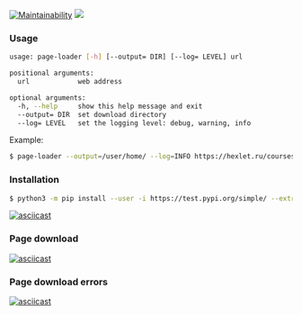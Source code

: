 [![Maintainability](https://api.codeclimate.com/v1/badges/c42c04985953eca93933/maintainability)](https://codeclimate.com/github/eg-b/python-project-lvl3/maintainability)
<a href="https://codeclimate.com/github/eg-b/python-project-lvl3/test_coverage"><img src="https://api.codeclimate.com/v1/badges/c42c04985953eca93933/test_coverage" /></a>


### Usage

```sh
usage: page-loader [-h] [--output= DIR] [--log= LEVEL] url

positional arguments:
  url            web address

optional arguments:
  -h, --help     show this help message and exit
  --output= DIR  set download directory
  --log= LEVEL   set the logging level: debug, warning, info
```
Example:
```sh
$ page-loader --output=/user/home/ --log=INFO https://hexlet.ru/courses
```

### Installation

```sh
$ python3 -m pip install --user -i https://test.pypi.org/simple/ --extra-index-url https://pypi.org/simple/ eg-b_page_loader
```

[![asciicast](https://asciinema.org/a/CNZN07MPVKyc1cBFCdnG8tr10.svg)](https://asciinema.org/a/CNZN07MPVKyc1cBFCdnG8tr10)


### Page download
[![asciicast](https://asciinema.org/a/yUpXwX5PLDA8oLY950Zyd1nkx.svg)](https://asciinema.org/a/yUpXwX5PLDA8oLY950Zyd1nkx)

### Page download errors
[![asciicast](https://asciinema.org/a/Le1AYL0fafNAW6P8rw9IRkVqo.svg)](https://asciinema.org/a/Le1AYL0fafNAW6P8rw9IRkVqo)
